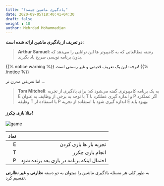 ```yaml
---
title: "یادگیری ماشین چیست؟"
date: 2020-09-05T18:40:41+04:30
draft: false
weight : 10
author: Mehrdad Mohammadian
---
```


**دو تعریف از یادگیری ماشین ارائه شده است:**

> **Arthur Samuel**: رشته مطالعاتی که به کامپیوتر ها این توانایی را می‌دهد
که بدون برنامه نویسی صریح یاد بگیرند.

{{% notice warning %}}
توجه: این یک تعریف قدیمی و غیر رسمی است!
{{% /notice %}}

اما تعریفی مدرن تر ...


> **Tom Mitchell**: به یک برنامه کامپیوتری گفته می‌شود که:
برای یادگیری از تجربه E
با توجه به برخی از وظایف به عنوان T
و اندازه گیری عملکرد با P
اگر عملکرد وظیفه T با استفاده از P اندازه گیری شود
با استفاده از تجربه E بهبود یابد.


####  مثلا بازی چکرز!

![game](../images/game.jpg?width=15pc)

| نماد |  |
| ------:| -----------:|
| E | تجربه بار ها بازی کردن |
| T | انجام بازی چکرز |
| P | احتمال اینکه برنامه در بازی بعد برنده شود |

به طور کلی هر مسئله یادگیری ماشین را میتوان به
دو دسته **نظارتی** و **غیر نظارتی** تقسیم کرد.

</body>